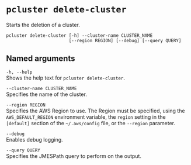 # `pcluster delete-cluster`<a name="pcluster.delete-cluster-v3"></a>

Starts the deletion of a cluster\.

```
pcluster delete-cluster [-h] --cluster-name CLUSTER_NAME
                        [--region REGION] [--debug] [--query QUERY]
```

## Named arguments<a name="pcluster-v3.delete-cluster.namedargs"></a>

`-h, --help`  
Shows the help text for `pcluster delete-cluster`\.

`--cluster-name CLUSTER_NAME`  
Specifies the name of the cluster\.

`--region REGION`  
Specifies the AWS Region to use\. The Region must be specified, using the `AWS_DEFAULT_REGION` environment variable, the `region` setting in the `[default]` section of the `~/.aws/config` file, or the `--region` parameter\.

`--debug`  
Enables debug logging\.

`--query QUERY`  
Specifies the JMESPath query to perform on the output\.